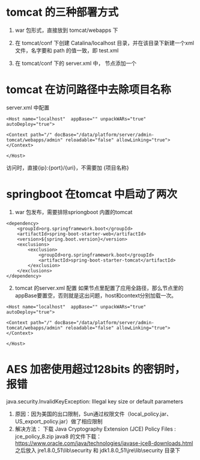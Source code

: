 # tomcat 的三种部署方式

1. war 包形式，直接放到 tomcat/webapps 下

2. 在 tomcat/conf 下创建 Catalina/localhost 目录，并在该目录下新建一个xml文件，名字要和 path 的值一致，即 test.xml
<Context path="/test" docBase="/data/platform/test" debug="0" privileged="true" reloadable="true" />

3. 在 tomcat/conf 下的 server.xml 中，<Host> 节点添加一个 <Context>
<Context path="/test" docBase="/data/platform/test" debug="0" privileged="true" reloadable="true"></Context>



# tomcat 在访问路径中去除项目名称

server.xml 中配置
```
<Host name="localhost"  appBase="" unpackWARs="true" autoDeploy="true">

<Context path="/" docBase="/data/platform/server/admin-tomcat/webapps/admin" reloadable="false" allowLinking="true"></Context>

</Host>
```
访问时，直接{ip}:{port}/{uri}，不需要加 {项目名称}


# springboot 在tomcat 中启动了两次

1. war 包发布，需要排除spriongboot 内置的tomcat
```
<dependency>
    <groupId>org.springframework.boot</groupId>
    <artifactId>spring-boot-starter-web</artifactId>
    <version>${spring.boot.version}</version>
    <exclusions>
        <exclusion>
            <groupId>org.springframework.boot</groupId>
            <artifactId>spring-boot-starter-tomcat</artifactId>
        </exclusion>
    </exclusions>
</dependency>
```
        
2. tomcat 的server.xml 配置
如果<Context>节点里配置了应用全路径，那么<host>节点里的appBase要置空，否则就是这出问题，host和context分别加载一次。
```
<Host name="localhost"  appBase="" unpackWARs="true" autoDeploy="true">

<Context path="/" docBase="/data/platform/server/admin-tomcat/webapps/admin" reloadable="false" allowLinking="true"></Context>

</Host>
```

# AES 加密使用超过128bits 的密钥时，报错
java.security.InvalidKeyException: Illegal key size or default parameters
1. 原因：因为美国的出口限制，Sun通过权限文件（local_policy.jar、US_export_policy.jar）做了相应限制
2. 解决方法：
    下载 Java Cryptography Extension (JCE) Policy Files : jce_policy_8.zip
    java8 的文件下载：https://www.oracle.com/java/technologies/javase-jce8-downloads.html
    之后放入 jre1.8.0_51\lib\security 和 jdk1.8.0_51\jre\lib\security 目录下

        